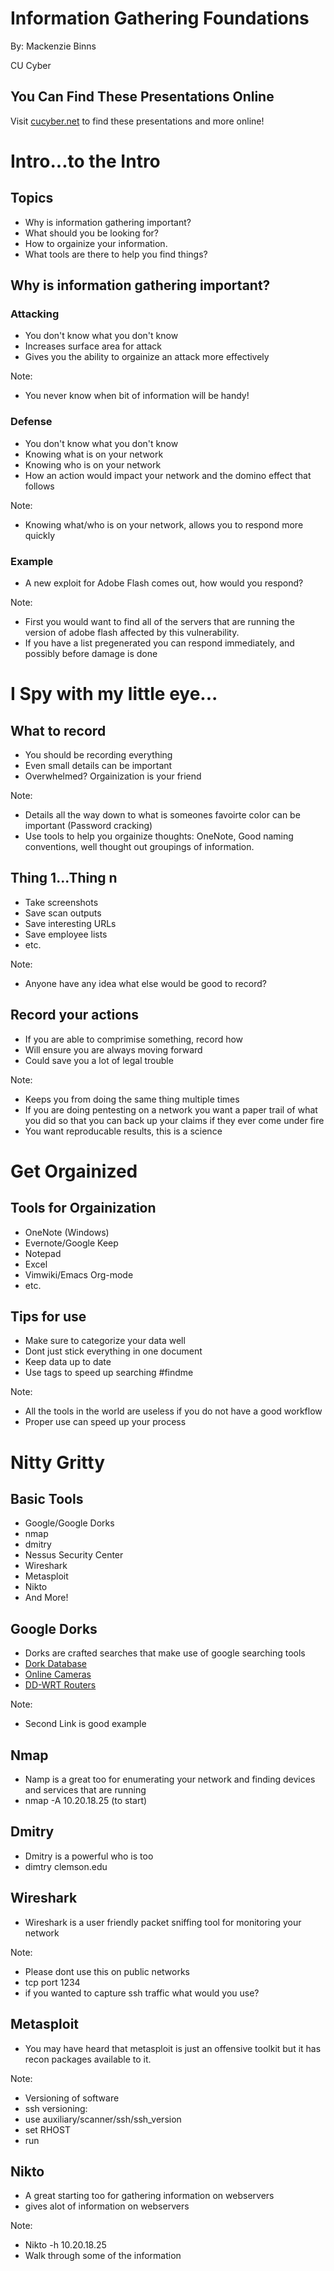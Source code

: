 # Information Gathering Foundations

By: Mackenzie Binns

CU Cyber


## You Can Find These Presentations Online

Visit [cucyber.net](https://cucyber.net/) to find these presentations and more online!



# Intro...to the Intro


## Topics

* Why is information gathering important?
* What should you be looking for?
* How to orgainize your information.
* What tools are there to help you find things?


## Why is information gathering important?


### Attacking

* You don't know what you don't know
* Increases surface area for attack
* Gives you the ability to orgainize an attack more effectively

Note: 
* You never know when bit of information will be handy!


### Defense

* You don't know what you don't know
* Knowing what is on your network
* Knowing who is on your network
* How an action would impact your network and the domino effect that follows

Note:
* Knowing what/who is on your network, allows you to respond more quickly 


### Example

* A new exploit for Adobe Flash comes out, how would you respond?

Note:
* First you would want to find all of the servers that are running the version of adobe flash affected by this vulnerability.
* If you have a list pregenerated you can respond immediately, and possibly before damage is done



# I Spy with my little eye...


## What to record

* You should be recording everything
* Even small details can be important
* Overwhelmed? Orgainization is your friend

Note:
* Details all the way down to what is someones favoirte color can be important (Password cracking)
* Use tools to help you orgainize thoughts: OneNote, Good naming conventions, well thought out groupings of information.


## Thing 1...Thing n

* Take screenshots
* Save scan outputs
* Save interesting URLs
* Save employee lists
* etc.

Note:
* Anyone have any idea what else would be good to record?


## Record your actions

* If you are able to comprimise something, record how
* Will ensure you are always moving forward
* Could save you a lot of legal trouble

Note:
* Keeps you from doing the same thing multiple times
* If you are doing pentesting on a network you want a paper trail of what you did so that you can back up your claims if they ever come under fire
* You want reproducable results, this is a science



# Get Orgainized


## Tools for Orgainization

* OneNote (Windows)
* Evernote/Google Keep
* Notepad
* Excel
* Vimwiki/Emacs Org-mode
* etc.


## Tips for use

* Make sure to categorize your data well
* Dont just stick everything in one document
* Keep data up to date
* Use tags to speed up searching #findme

Note:
* All the tools in the world are useless if you do not have a good workflow
* Proper use can speed up your process



# Nitty Gritty


## Basic Tools

* Google/Google Dorks
* nmap
* dmitry
* Nessus Security Center
* Wireshark
* Metasploit
* Nikto
* And More!


## Google Dorks

* Dorks are crafted searches that make use of google searching tools
* [Dork Database](https://www.exploit-db.com/google-hacking-database/)
* [Online Cameras](inurl:/view/viewer_index.shtml)
* [DD-WRT Routers](https://www.exploit-db.com/ghdb/3814/)

Note:
* Second Link is good example


## Nmap
* Namp is a great too for enumerating your network and finding devices and services that are running
* nmap -A 10.20.18.25 (to start) 


## Dmitry
* Dmitry is a powerful who is too
* dimtry clemson.edu


## Wireshark
* Wireshark is a user friendly packet sniffing tool for monitoring your network

Note:
* Please dont use this on public networks
* tcp port 1234
* if you wanted to capture ssh traffic what would you use?


## Metasploit
* You may have heard that metasploit is just an offensive toolkit but it has recon packages available to it.

Note:
* Versioning of software
* ssh versioning:
* use auxiliary/scanner/ssh/ssh_version
* set RHOST
* run


## Nikto
* A great starting too for gathering information on webservers
* gives alot of information on webservers 

Note:
* Nikto -h 10.20.18.25
* Walk through some of the information
